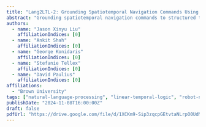 ```yaml
---
title: "Lang2LTL-2: Grounding Spatiotemporal Navigation Commands Using Large Language and Vision-Language Models"
abstract: "Grounding spatiotemporal navigation commands to structured task specifications enables autonomous robots to understand a broad range of natural language and solve long-horizon tasks with safety guarantees. Prior works mostly focus on grounding spatial or temporally extended language for robots. We propose Lang2LTL-2, a modular system that leverages pretrained large language and vision-language models and multimodal semantic information to ground spatiotemporal navigation commands in novel city-scaled environments without retraining. Lang2LTL-2 achieves 93.53% language grounding accuracy on a dataset of 21,780 semantically diverse natural language commands in unseen environments. We run an ablation study to validate the need for different modalities. We also show that a physical robot equipped with the same system without modification can execute 50 semantically diverse natural language commands in both indoor and outdoor environments."
authors:
  - name: "Jason Xinyu Liu"
    affiliationIndices: [0]
  - name: "Ankit Shah"
    affiliationIndices: [0]
  - name: "George Konidaris"
    affiliationIndices: [0]
  - name: "Stefanie Tellex"
    affiliationIndices: [0]
  - name: "David Paulius"
    affiliationIndices: [0]
affiliations:
  - "Brown University"
tags: ["natural-language-processing", "linear-temporal-logic", "robot-navigation", "language-grounding", "large-language-models", "vision-language-models", "spatiotemporal-reasoning", "formal-methods", "navigation-commands"]
publishDate: "2024-11-08T16:00:00Z"
draft: false
pdfUrl: "https://drive.google.com/file/d/1XCKm9-Sip3zqcpGEtvtaNLrpO0UdMWna/view"
---
```


